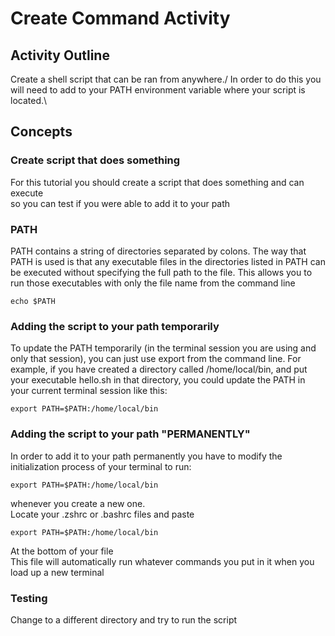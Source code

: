 # Create Command Activity

## Activity Outline
Create a shell script that can be ran from anywhere./
In order to do this you will need to add to your PATH environment variable where your script is located.\

## Concepts

### Create script that does something
For this tutorial you should create a script that does something and can execute\
so you can test if you were able to add it to your path

### PATH
PATH contains a string of directories separated by colons. The way that PATH is used is that any executable files in the directories listed in PATH can be executed without specifying the full path to the file. This allows you to run those executables with only the file name from the command line

```
echo $PATH
```

### Adding the script to your path temporarily
To update the PATH temporarily (in the terminal session you are using and only that session), you can just use export from the command line. For example, if you have created a directory called /home/local/bin, and put your executable hello.sh in that directory, you could update the PATH in your current terminal session like this:
```
export PATH=$PATH:/home/local/bin
```

### Adding the script to your path "PERMANENTLY"
In order to add it to your path permanently you have to modify the initialization process of your terminal to run:
```
export PATH=$PATH:/home/local/bin
```
whenever you create a new one.\
Locate your .zshrc or .bashrc files and paste
```
export PATH=$PATH:/home/local/bin
```
At the bottom of your file\
This file will automatically run whatever commands you put in it when you load up a new terminal


### Testing
Change to a different directory and try to run the script
